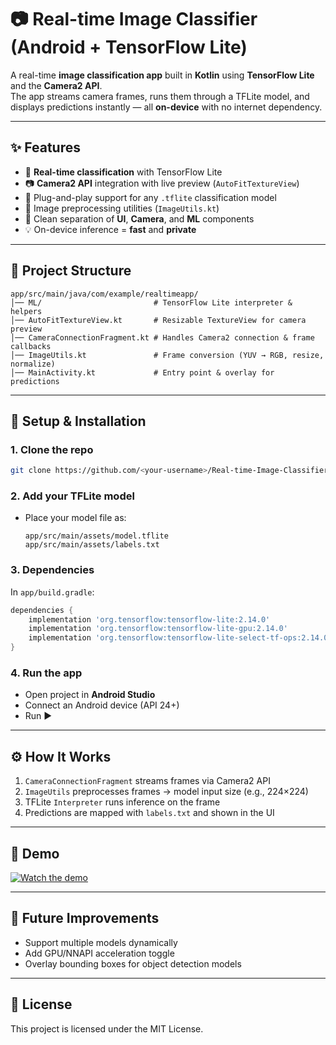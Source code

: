 # 📷 Real-time Image Classifier (Android + TensorFlow Lite)

A real-time **image classification app** built in **Kotlin** using **TensorFlow Lite** and the **Camera2 API**.  
The app streams camera frames, runs them through a TFLite model, and displays predictions instantly — all **on-device** with no internet dependency.

---

## ✨ Features

- 🚀 **Real-time classification** with TensorFlow Lite  
- 📷 **Camera2 API** integration with live preview (`AutoFitTextureView`)  
- 🧠 Plug-and-play support for any `.tflite` classification model  
- 🔁 Image preprocessing utilities (`ImageUtils.kt`)  
- 🧩 Clean separation of **UI**, **Camera**, and **ML** components  
- 💡 On-device inference = **fast** and **private**

---

## 📂 Project Structure

```
app/src/main/java/com/example/realtimeapp/
│── ML/                         # TensorFlow Lite interpreter & helpers
│── AutoFitTextureView.kt       # Resizable TextureView for camera preview
│── CameraConnectionFragment.kt # Handles Camera2 connection & frame callbacks
│── ImageUtils.kt               # Frame conversion (YUV → RGB, resize, normalize)
│── MainActivity.kt             # Entry point & overlay for predictions
```

---

## 🔧 Setup & Installation

### 1. Clone the repo
```bash
git clone https://github.com/<your-username>/Real-time-Image-Classifier.git
```

### 2. Add your TFLite model
- Place your model file as:  
  ```
  app/src/main/assets/model.tflite
  app/src/main/assets/labels.txt
  ```

### 3. Dependencies
In `app/build.gradle`:
```gradle
dependencies {
    implementation 'org.tensorflow:tensorflow-lite:2.14.0'
    implementation 'org.tensorflow:tensorflow-lite-gpu:2.14.0'          // optional
    implementation 'org.tensorflow:tensorflow-lite-select-tf-ops:2.14.0' // optional
}
```

### 4. Run the app
- Open project in **Android Studio**  
- Connect an Android device (API 24+)  
- Run ▶️

---

## ⚙️ How It Works

1. `CameraConnectionFragment` streams frames via Camera2 API  
2. `ImageUtils` preprocesses frames → model input size (e.g., 224×224)  
3. TFLite `Interpreter` runs inference on the frame  
4. Predictions are mapped with `labels.txt` and shown in the UI  

---

## 📸 Demo

[![Watch the demo](https://img.youtube.com/vi/pfmBQfJfixk/0.jpg)](https://www.youtube.com/watch?v=pfmBQfJfixk)

  

---

## 🚀 Future Improvements
- Support multiple models dynamically  
- Add GPU/NNAPI acceleration toggle  
- Overlay bounding boxes for object detection models  

---

## 📝 License
This project is licensed under the MIT License.  
